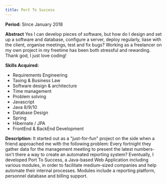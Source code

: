 ```yaml
---
title: Port To Success
---
```


<strong>Period:</strong> Since January 2018

<strong>Abstract</strong> Yes I can develop pieces of software, but how do I design and set up a software and database, configure a server, deploy regularly, liase with the client, organise meetings, test and fix bugs? Working as a freelancer on my own project in my freetime has been both stressful and rewarding. Thank god, I just love coding!

<strong>Skills Acquired:</strong>
* Requirements Engineering
* Taxing & Business Law
* Software design & architecture
* Time management
* Problem solving
* Javascript
* Java 8/9/10
* Database Design
* Spring 
* Hibernate / JPA
* FrontEnd & BackEnd Development

<strong>Description:</strong> It started out as a "just-for-fun" project on the side when a friend approached me with the following problem: Every fortnight they gather data for the management meeting to present the latest numbers- isn't there a way to create an automated reporting system? 
Eventually, I developed Port To Success, a Java-based Web Application including various modules, in order to facilitate medium-sized companies and help automate their internal processes. Modules include a reporting platform, personnel database and billing support.  	
